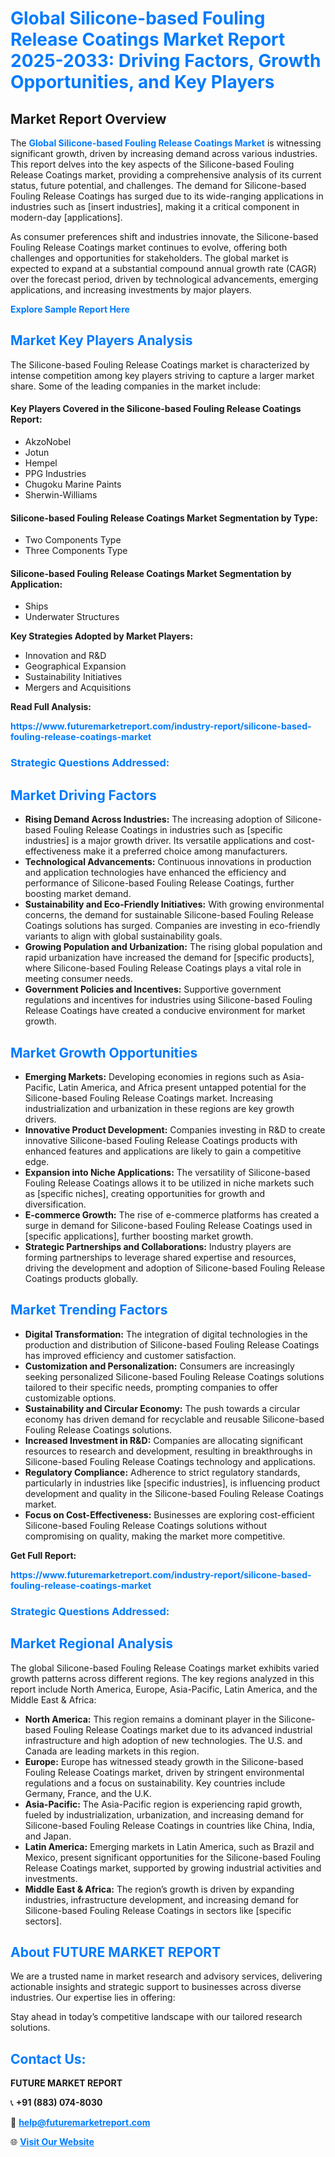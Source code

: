 <h1 style="color: #007BFF;">Global Silicone-based Fouling Release Coatings Market Report 2025-2033: Driving Factors, Growth Opportunities, and Key Players</h1>

<section id="overview">
<h2>Market Report Overview</h2>
<p>The <a href="https://www.futuremarketreport.com/industry-report/silicone-based-fouling-release-coatings-market" style="color: #007BFF; text-decoration: none;"><strong>Global Silicone-based Fouling Release Coatings Market</strong></a> is witnessing significant growth, driven by increasing demand across various industries. This report delves into the key aspects of the Silicone-based Fouling Release Coatings market, providing a comprehensive analysis of its current status, future potential, and challenges. The demand for Silicone-based Fouling Release Coatings has surged due to its wide-ranging applications in industries such as [insert industries], making it a critical component in modern-day [applications].</p>
<p>As consumer preferences shift and industries innovate, the Silicone-based Fouling Release Coatings market continues to evolve, offering both challenges and opportunities for stakeholders. The global market is expected to expand at a substantial compound annual growth rate (CAGR) over the forecast period, driven by technological advancements, emerging applications, and increasing investments by major players.</p>
</section>

<section id="overview">
<p><a href="https://www.futuremarketreport.com/request-sample/reportId=87970" style="color: #007BFF; text-decoration: none;"><strong>Explore Sample Report Here</strong></a></p>
</section>

<section id="key-players">
<h2 style="color: #007BFF;">Market Key Players Analysis</h2>
<p>The Silicone-based Fouling Release Coatings market is characterized by intense competition among key players striving to capture a larger market share. Some of the leading companies in the market include:</p>
<h4>Key Players Covered in the Silicone-based Fouling Release Coatings Report:</h4>
<ul><li>AkzoNobel</li><li>Jotun</li><li>Hempel</li><li>PPG Industries</li><li>Chugoku Marine Paints</li><li>Sherwin-Williams</li></ul>
<h4>Silicone-based Fouling Release Coatings Market Segmentation by Type:</h4>
<ul><li>Two Components Type</li><li>Three Components Type</li></ul>

<h4>Silicone-based Fouling Release Coatings Market Segmentation by Application:</h4>
<ul><li>Ships</li><li>Underwater Structures</li></ul>
<p><strong>Key Strategies Adopted by Market Players:</strong></p>
<ul>
<li>Innovation and R&D</li>
<li>Geographical Expansion</li>
<li>Sustainability Initiatives</li>
<li>Mergers and Acquisitions</li>
</ul>
</section>

<section>
<p><strong>Read Full Analysis: </strong></p><a href="https://www.futuremarketreport.com/industry-report/silicone-based-fouling-release-coatings-market" style="color: #007BFF; text-decoration: none;"><strong>https://www.futuremarketreport.com/industry-report/silicone-based-fouling-release-coatings-market</strong></a>
<h3 style="color: #007BFF;">Strategic Questions Addressed:</h3>
</section>

<section id="driving-factors">
<h2 style="color: #007BFF;">Market Driving Factors</h2>
<ul>
<li><strong>Rising Demand Across Industries:</strong> The increasing adoption of Silicone-based Fouling Release Coatings in industries such as [specific industries] is a major growth driver. Its versatile applications and cost-effectiveness make it a preferred choice among manufacturers.</li>
<li><strong>Technological Advancements:</strong> Continuous innovations in production and application technologies have enhanced the efficiency and performance of Silicone-based Fouling Release Coatings, further boosting market demand.</li>
<li><strong>Sustainability and Eco-Friendly Initiatives:</strong> With growing environmental concerns, the demand for sustainable Silicone-based Fouling Release Coatings solutions has surged. Companies are investing in eco-friendly variants to align with global sustainability goals.</li>
<li><strong>Growing Population and Urbanization:</strong> The rising global population and rapid urbanization have increased the demand for [specific products], where Silicone-based Fouling Release Coatings plays a vital role in meeting consumer needs.</li>
<li><strong>Government Policies and Incentives:</strong> Supportive government regulations and incentives for industries using Silicone-based Fouling Release Coatings have created a conducive environment for market growth.</li>
</ul>
</section>

<section id="growth-opportunities">
<h2 style="color: #007BFF;">Market Growth Opportunities</h2>
<ul>
<li><strong>Emerging Markets:</strong> Developing economies in regions such as Asia-Pacific, Latin America, and Africa present untapped potential for the Silicone-based Fouling Release Coatings market. Increasing industrialization and urbanization in these regions are key growth drivers.</li>
<li><strong>Innovative Product Development:</strong> Companies investing in R&D to create innovative Silicone-based Fouling Release Coatings products with enhanced features and applications are likely to gain a competitive edge.</li>
<li><strong>Expansion into Niche Applications:</strong> The versatility of Silicone-based Fouling Release Coatings allows it to be utilized in niche markets such as [specific niches], creating opportunities for growth and diversification.</li>
<li><strong>E-commerce Growth:</strong> The rise of e-commerce platforms has created a surge in demand for Silicone-based Fouling Release Coatings used in [specific applications], further boosting market growth.</li>
<li><strong>Strategic Partnerships and Collaborations:</strong> Industry players are forming partnerships to leverage shared expertise and resources, driving the development and adoption of Silicone-based Fouling Release Coatings products globally.</li>
</ul>
</section>

<section id="trending-factors">
<h2 style="color: #007BFF;">Market Trending Factors</h2>
<ul>
<li><strong>Digital Transformation:</strong> The integration of digital technologies in the production and distribution of Silicone-based Fouling Release Coatings has improved efficiency and customer satisfaction.</li>
<li><strong>Customization and Personalization:</strong> Consumers are increasingly seeking personalized Silicone-based Fouling Release Coatings solutions tailored to their specific needs, prompting companies to offer customizable options.</li>
<li><strong>Sustainability and Circular Economy:</strong> The push towards a circular economy has driven demand for recyclable and reusable Silicone-based Fouling Release Coatings solutions.</li>
<li><strong>Increased Investment in R&D:</strong> Companies are allocating significant resources to research and development, resulting in breakthroughs in Silicone-based Fouling Release Coatings technology and applications.</li>
<li><strong>Regulatory Compliance:</strong> Adherence to strict regulatory standards, particularly in industries like [specific industries], is influencing product development and quality in the Silicone-based Fouling Release Coatings market.</li>
<li><strong>Focus on Cost-Effectiveness:</strong> Businesses are exploring cost-efficient Silicone-based Fouling Release Coatings solutions without compromising on quality, making the market more competitive.</li>
</ul>
</section>

<section>
<p><strong>Get Full Report: </strong></p><a href="https://www.futuremarketreport.com/industry-report/silicone-based-fouling-release-coatings-market" style="color: #007BFF; text-decoration: none;"><strong>https://www.futuremarketreport.com/industry-report/silicone-based-fouling-release-coatings-market</strong></a>
<h3 style="color: #007BFF;">Strategic Questions Addressed:</h3>
</section>


<section id="regional-analysis">
<h2 style="color: #007BFF;">Market Regional Analysis</h2>
<p>The global Silicone-based Fouling Release Coatings market exhibits varied growth patterns across different regions. The key regions analyzed in this report include North America, Europe, Asia-Pacific, Latin America, and the Middle East & Africa:</p>
<ul>
<li><strong>North America:</strong> This region remains a dominant player in the Silicone-based Fouling Release Coatings market due to its advanced industrial infrastructure and high adoption of new technologies. The U.S. and Canada are leading markets in this region.</li>
<li><strong>Europe:</strong> Europe has witnessed steady growth in the Silicone-based Fouling Release Coatings market, driven by stringent environmental regulations and a focus on sustainability. Key countries include Germany, France, and the U.K.</li>
<li><strong>Asia-Pacific:</strong> The Asia-Pacific region is experiencing rapid growth, fueled by industrialization, urbanization, and increasing demand for Silicone-based Fouling Release Coatings in countries like China, India, and Japan.</li>
<li><strong>Latin America:</strong> Emerging markets in Latin America, such as Brazil and Mexico, present significant opportunities for the Silicone-based Fouling Release Coatings market, supported by growing industrial activities and investments.</li>
<li><strong>Middle East & Africa:</strong> The region’s growth is driven by expanding industries, infrastructure development, and increasing demand for Silicone-based Fouling Release Coatings in sectors like [specific sectors].</li>
</ul>
</section>

<footer>
<h2 style="color: #007BFF;">About FUTURE MARKET REPORT</h2>
<p>We are a trusted name in market research and advisory services, delivering actionable insights and strategic support to businesses across diverse industries. Our expertise lies in offering:</p>

<p>Stay ahead in today’s competitive landscape with our tailored research solutions.</p>

<h2 style="color: #007BFF;">Contact Us:</h2>
<p><strong>FUTURE MARKET REPORT</strong></p>
<p>📞 <strong>+91 (883) 074-8030</strong></p>
<p>📧 <strong><a href="mailto:help@futuremarketreport.com" style="color: #007BFF;">help@futuremarketreport.com</a></strong></p>
<p>🌐 <strong><a href="https://www.futuremarketreport.com/" style="color: #007BFF;">Visit Our Website</a></strong></p>
</footer>
